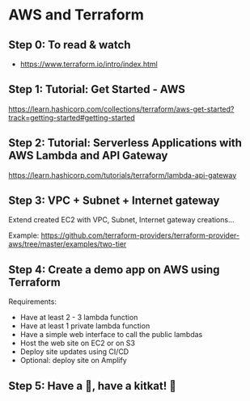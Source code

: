 # AWS and Terraform

## Step 0: To read & watch

- https://www.terraform.io/intro/index.html

## Step 1: Tutorial: Get Started - AWS

https://learn.hashicorp.com/collections/terraform/aws-get-started?track=getting-started#getting-started

## Step 2: Tutorial: Serverless Applications with AWS Lambda and API Gateway

https://learn.hashicorp.com/tutorials/terraform/lambda-api-gateway

## Step 3: VPC + Subnet + Internet gateway

Extend created EC2 with VPC, Subnet, Internet gateway creations...

Example: https://github.com/terraform-providers/terraform-provider-aws/tree/master/examples/two-tier

## Step 4: Create a demo app on AWS using Terraform

Requirements:

- Have at least 2 - 3 lambda function
- Have at least 1 private lambda function
- Have a simple web interface to call the public lambdas
- Host the web site on EC2 or on S3
- Deploy site updates using CI/CD
- Optional: deploy site on Amplify

## Step 5: Have a :beer:, have a kitkat! :tada:
